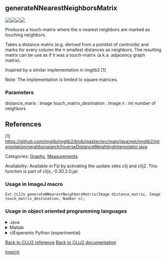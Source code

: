 ## generateNNearestNeighborsMatrix
<img src="images/mini_empty_logo.png"/><img src="images/mini_empty_logo.png"/><img src="images/mini_clijx_logo.png"/><img src="images/mini_cle_logo.png"/>

Produces a touch-matrix where the n nearest neighbors are marked as touching neighbors. 

Takes a distance matrix (e.g. derived from a pointlist of centroids) and marks for every column the n smallest
distances as neighbors. The resulting matrix can be use as if it was a touch-matrix (a.k.a. adjacency graph matrix). 

Inspired by a similar implementation in imglib2 [1]

Note: The implementation is limited to square matrices.

### Parameters

distance_marix : Image
touch_matrix_destination : Image
n : int
   number of neighbors
   
References
----------
[1] https://github.com/imglib/imglib2/blob/master/src/main/java/net/imglib2/interpolation/neighborsearch/InverseDistanceWeightingInterpolator.java


Categories: [Graphs](https://clij.github.io/clij2-docs/reference__graph), [Measurements](https://clij.github.io/clij2-docs/reference__measurement)

Availability: Available in Fiji by activating the update sites clij and clij2.
This function is part of clijx_-0.30.2.0.jar.

### Usage in ImageJ macro
```
Ext.CLIJx_generateNNearestNeighborsMatrix(Image distance_matrix, Image touch_matrix_destination, Number n);
```


### Usage in object oriented programming languages



<details>

<summary>
Java
</summary>
<pre class="highlight">// init CLIJ and GPU
import net.haesleinhuepf.clijx.CLIJx;
import net.haesleinhuepf.clij.clearcl.ClearCLBuffer;
CLIJx clijx = CLIJx.getInstance();

// get input parameters
ClearCLBuffer distance_matrix = clijx.push(distance_matrixImagePlus);
touch_matrix_destination = clijx.create(distance_matrix);
int n = 10;
</pre>

<pre class="highlight">
// Execute operation on GPU
clijx.generateNNearestNeighborsMatrix(distance_matrix, touch_matrix_destination, n);
</pre>

<pre class="highlight">
// show result
touch_matrix_destinationImagePlus = clijx.pull(touch_matrix_destination);
touch_matrix_destinationImagePlus.show();

// cleanup memory on GPU
clijx.release(distance_matrix);
clijx.release(touch_matrix_destination);
</pre>

</details>



<details>

<summary>
Matlab
</summary>
<pre class="highlight">% init CLIJ and GPU
clijx = init_clatlabx();

% get input parameters
distance_matrix = clijx.pushMat(distance_matrix_matrix);
touch_matrix_destination = clijx.create(distance_matrix);
n = 10;
</pre>

<pre class="highlight">
% Execute operation on GPU
clijx.generateNNearestNeighborsMatrix(distance_matrix, touch_matrix_destination, n);
</pre>

<pre class="highlight">
% show result
touch_matrix_destination = clijx.pullMat(touch_matrix_destination)

% cleanup memory on GPU
clijx.release(distance_matrix);
clijx.release(touch_matrix_destination);
</pre>

</details>



<details>

<summary>
clEsperanto Python (experimental)
</summary>
<pre class="highlight">import pyclesperanto_prototype as cle

cle.generate_n_nearest_neighbors_matrix(distance_matrix, touch_matrix_destination, n)

</pre>



</details>



[Back to CLIJ2 reference](https://clij.github.io/clij2-docs/reference)
[Back to CLIJ2 documentation](https://clij.github.io/clij2-docs)

[Imprint](https://clij.github.io/imprint)

